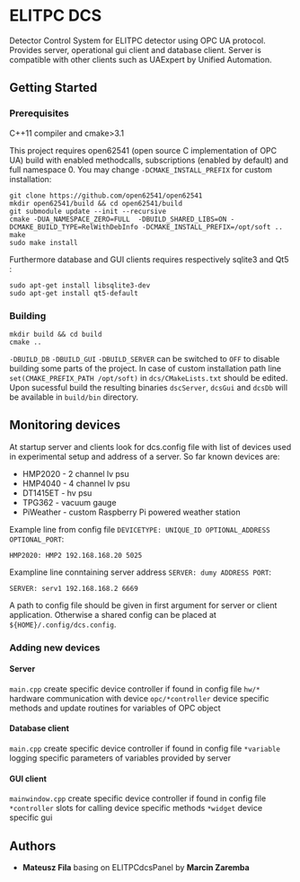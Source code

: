 # ELITPC DCS

Detector Control System for ELITPC detector using OPC UA protocol.
Provides server, operational gui client and database client. Server is
compatible with other clients such as UAExpert by Unified Automation.

## Getting Started

### Prerequisites
C++11 compiler and cmake>3.1

This project requires open62541 (open source C implementation of OPC UA)
build with enabled methodcalls, subscriptions (enabled by default) and full namespace 0. You may change `-DCMAKE_INSTALL_PREFIX` for custom installation:
```
git clone https://github.com/open62541/open62541
mkdir open62541/build && cd open62541/build
git submodule update --init --recursive
cmake -DUA_NAMESPACE_ZERO=FULL  -DBUILD_SHARED_LIBS=ON -DCMAKE_BUILD_TYPE=RelWithDebInfo -DCMAKE_INSTALL_PREFIX=/opt/soft ..
make
sudo make install
```
Furthermore database and GUI clients requires respectively sqlite3 and Qt5 :
```
sudo apt-get install libsqlite3-dev
sudo apt-get install qt5-default
```
### Building
```
mkdir build && cd build
cmake ..
```

`-DBUILD_DB` `-DBUILD_GUI` `-DBUILD_SERVER`  can be switched to `OFF` to disable building some parts of the project. In case of custom installation path  line `set(CMAKE_PREFIX_PATH /opt/soft)` in `dcs/CMakeLists.txt` should be edited. Upon sucessful build the resulting binaries `dscServer`, `dcsGui` and `dcsDb` will be available in `build/bin` directory.


## Monitoring devices

At startup server and clients look for dcs.config file with list of
devices used in experimental setup and address of a server. So far known devices are:
* HMP2020 - 2 channel lv psu
* HMP4040 - 4 channel lv psu
* DT1415ET - hv psu
* TPG362 - vacuum gauge
* PiWeather - custom Raspberry Pi powered weather station

Example line from config file `DEVICETYPE: UNIQUE_ID OPTIONAL_ADDRESS
OPTIONAL_PORT`:
```
HMP2020: HMP2 192.168.168.20 5025
```
Exampline line conntaining server address `SERVER: dumy ADDRESS PORT`:
```
SERVER: serv1 192.168.168.2 6669
```
A path to config file should be given in first argument for server or client application. Otherwise a shared config can be placed at `${HOME}/.config/dcs.config`.
### Adding new devices
#### Server
`main.cpp` create specific device controller if found in config file
`hw/*` hardware communication with device
`opc/*controller`  device specific methods and update routines for
variables of OPC object
#### Database client
`main.cpp` create specific device controller if found in config file
`*variable` logging specific parameters of variables provided by server
#### GUI client
`mainwindow.cpp` create specific device controller if found in config file
`*controller` slots for calling device specific methods
`*widget` device specific gui
## Authors
* __Mateusz Fila__ basing on ELITPCdcsPanel by __Marcin Zaremba__